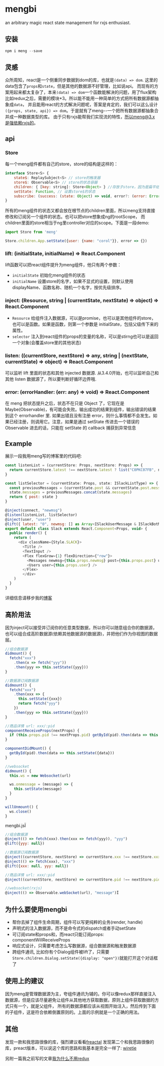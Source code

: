 # mengbi

an arbitrary magic react state management for rxjs enthusiast.

## 安装

```js
npm i meng --save
```

## 灵感

众所周知，react是一个侧重同步数据到dom的库，也就是`(data) => dom`. 这里的data包含了`props`和`state`，但是其他的数据源不好管理，比如说api。
而现有的方案用起来都太复杂了，本来`(data) => dom`一个函数能解决的问题，用了flux架构比如redux之后，需要的模块*3。所以能不能用一种简单的方式把所有数据源都抽象成`data`，
并且能用react的方式解决问题呢，答案是肯定的，我们可以这么设计`({props, state, api}) => dom`。于是就有了meng--一个把所有数据源都抽象合并成一种数据类型的库。
由于只有rxjs能帮我们实现流的特性，所以meng@3.x是强依赖rxjs的。

## api

### Store

每一个meng组件都有自己的store，store的结构是这样的：

```js
interface Store<S> {
    state$: ReplaySubject<S> // store的触发器
    store$: Observable<S> // store的状态容器
    children: { [key: string]: Store<Object> } //存放子store，因为是扁平结构，所以只有根store的children才有子节点
    setState: Function, // 设置store$的状态
    subscribe: (success: (state: Object) => void, error?: (error: Error) => void, complete?: () => void) => Subscription // 订阅store$
}
```

所有的meng组件的状态又都会放在根节点的children里面，所以meng支持直接修改和订阅另一个组件的状态。也可以把store想象成ng的rootScope，
而children里面的store相当于ng里controller对应的scope。下面是一段demo:

```js
import Store from 'meng'

Store.children.App.setState({user: {name: "corol"}}, error => {})
```

### lift: (initialState, initialName) => React.Component

lift函数可以把react组件提升为meng组件，他只有两个参数：

+ `initialState` 初始化meng组件的状态
+ `initialName` 设置store的名字，如果不显式的设置，则默认使用displayName、函数名称、随机一个名字，按优先级排序。

### inject: (Resource, string | (currentState, nextState) => object) => React.Component

+ `Resource` 给组件注入数据源，可以是promise，也可以是其他组件的store，也可以是函数。如果是函数，则第一个参数是  initialState，包括父级传下来的属性。
+ `selector` 注入到react组件的props的变量的名称，可以是stirng也可以是返回一个对象(会覆盖store里的其他状态)

### listen: ((currentStore, nextStore) => any, string | (nextState, currentState) => object) => React.Component

可以监听 lift 里面的状态和其他 injected 数据源. 从3.4.0开始，也可以监听自己和其他 listen 数据源了，所以要判断好循环边界哦.

### error: (errorHandler: (err: any) => void) => React.Component

在 meng 把状态提升之后，状态不在只是 Object 了，它现在是 Maybe(Observable)，有可能会失败。输出成功的结果到组件，输出错误的结果到这个 errorhandler 里. 如果出错且没有注册 error，则什么事情都不会发生。如果已经注册，则调用它。注意，如果是通过 setState 传进去一个错误的 Observable 进去的话，只能在 setState 的 callback 捕获到异常信息

## Example

展示一段我用meng写的博客里的代码吧:

```js
const listenList = (currentStore: Props, nextStore: Props) => {
  return currentStore.latest !== nextStore.latest ? list("C0PKC07FB", nextStore.latest) : null
}

const listSelector = (currentState: Props, state: ISlackListType) => {
  const previousMessages = (currentState.post && currentState.post.messages) || []
  state.messages = previousMessages.concat(state.messages)
  return { post: state }
}

@inject(connect, "newmsg")
@listen(listenList, listSelector)
@inject(user, "user")
@lift({ latest: "0", newmsg: [] as Array<ISlackUserMessage & ISlackBotMessage> }, "Slack")
export default class Slack extends React.Component<Props, void> {
  public render() {
    return (
      <div className={Style.SLACK}>
        <Title />
        <TextInput />
        <Flex flexGrow={1} flexDirection={"row"}>
          <Messages newmsg={this.props.newmsg} post={this.props.post} user={this.props.user} latest={this.props.latest} />
          <Users user={this.props.user} />
        </Flex>
        </div>
    )
  }
}
```

详细信息请移步我的[博客](https://github.com/huangbinjie/blog/tree/master/web/static/app)

## 高阶用法

因为inject可以接受并订阅你的任意类型数据，所以你可以随意组合你的数据源，也可以组合成高阶数据源(依赖其他数据源的数据源)，并把他们作为你视图的数据层。

```js
//组合数据源
didmount() {
  fetch("xxx")
    .then(x => fetch("yyy"))
    .then(yyy => this.setState({yyy}))
}

//数据源订阅数据源
didmount() {
  fetch("xxx")
    .then(xxx => {
      this.setState({xxx})
      return fetch("yyy")
    })
    .then(yyy => this.setState({yyy}))
}

//商品详情 url: xxx/:pid
componentReceiveProps(nextProps) {
  if (this.props.pid !== nextProps.pid) getById(pid).then(data => this.setState({data}))
}

componentDidMount() {
  getById(pid).then(data => this.setState({data}))
}

//websocket
didmount() {
  this.ws = new Websocket(url)

  ws.onmessage = (message) => {
    this.setState(message)
  }
}

willUnmount() {
  ws.close()
}
```

mengbi.jsÏ

```js
//组合数据源
@inject(() => fetch(xxx).then(xxx => fetch(yyy)), "yyy")
@lift({yyy: null})

//数据源订阅数据源
@inject((currentStore, nextStore) => currentStore.xxx !== nextStore.xxx ? fetch(yyy) : null, "yyy")
@inject(() => fetch(xxx), "xxx")
@lift({xxx: null, yyy: null})

//商品详情 url: xxx/:pid
@inject((currentStore, nextStore) => currentStore.pid !== nextStore.pid ? getById(nextStore.pid) : null, "data")

//websocket(rxjs)
@inject(() => Observable.webSocket(url), "message")Ï
```

## 为什么要使用mengbi

+ 帮你去掉了组件生命周期，组件可以写更纯粹的业务(render, handle)
+ 声明式的注入数据源，而不是命令式的dispatch或者手动setState
+ 可订阅state和props和，而react只能订阅props: componentWillReceiveProps
+ 响应式设计，只需要考虑怎么写数据源，组合数据源和触发数据源
+ 跨组件通讯, 比如你有个Dialog组件被lift了，只需要`Store.children.Dialog.setState({display: "open"})`就能打开这个对话框了

## 使用上的建议

因为meng是管理数据源为主，夸组件通讯为辅的。你可以像redux那样直接注入数据源，但是应该尽量避免让组件从其他地方获取数据，原则上组件获取数据的方式只有一个，就是父组件，
所有的数据源都应该从视图开始注入，然后传到下面的子组件，这是符合依赖倒置原则的。上面的示例就是一个正确的用法。

## 其他

发现一款和我思路很像的库，强烈建议看看[freactal](https://github.com/FormidableLabs/freactal)
发现第二个和我思路很像的库，preact版本，可以说这个库的思路和我基本是完全一样了: [wiretie](https://github.com/synacor/wiretie)

另附一篇我之前写的文章[我为什么不用redux](http://react-china.org/t/redux/11832)